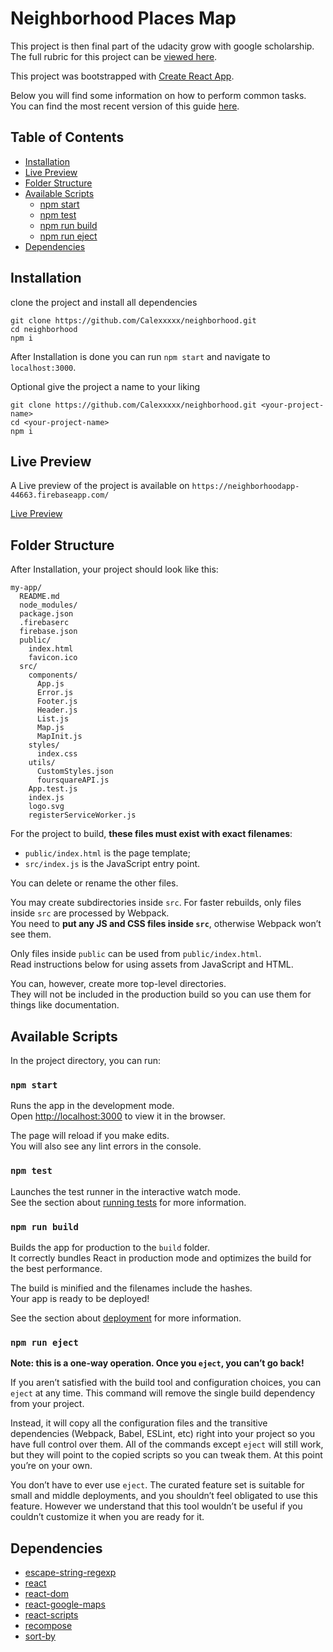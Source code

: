 # Neighborhood Places Map

This project is then final part of the udacity grow with google scholarship.
The full rubric for this project can be [viewed here](https://review.udacity.com/#!/rubrics/1351/view).

This project was bootstrapped with [Create React App](https://github.com/facebookincubator/create-react-app).

Below you will find some information on how to perform common tasks.<br>
You can find the most recent version of this guide [here](https://github.com/facebookincubator/create-react-app/blob/master/packages/react-scripts/template/README.md).

## Table of Contents

- [Installation](#installation)
- [Live Preview](#live-preview)
- [Folder Structure](#folder-structure)
- [Available Scripts](#available-scripts)
  - [npm start](#npm-start)
  - [npm test](#npm-test)
  - [npm run build](#npm-run-build)
  - [npm run eject](#npm-run-eject)
- [Dependencies](#dependencies)


## Installation

clone the project and install all dependencies

```
git clone https://github.com/Calexxxxx/neighborhood.git
cd neighborhood
npm i
```

After Installation is done you can run `npm start` and navigate to `localhost:3000`.

Optional give the project a name to your liking

```
git clone https://github.com/Calexxxxx/neighborhood.git <your-project-name>
cd <your-project-name>
npm i
```

## Live Preview

A Live preview of the project is available on `https://neighborhoodapp-44663.firebaseapp.com/`

[Live Preview](https://neighborhoodapp-44663.firebaseapp.com/)

## Folder Structure

After Installation, your project should look like this:

```
my-app/
  README.md
  node_modules/
  package.json
  .firebaserc
  firebase.json
  public/
    index.html
    favicon.ico
  src/
    components/
      App.js
      Error.js
      Footer.js
      Header.js
      List.js
      Map.js
      MapInit.js
    styles/
      index.css
    utils/
      CustomStyles.json
      foursquareAPI.js
    App.test.js
    index.js
    logo.svg
    registerServiceWorker.js
```

For the project to build, **these files must exist with exact filenames**:

* `public/index.html` is the page template;
* `src/index.js` is the JavaScript entry point.

You can delete or rename the other files.

You may create subdirectories inside `src`. For faster rebuilds, only files inside `src` are processed by Webpack.<br>
You need to **put any JS and CSS files inside `src`**, otherwise Webpack won’t see them.

Only files inside `public` can be used from `public/index.html`.<br>
Read instructions below for using assets from JavaScript and HTML.

You can, however, create more top-level directories.<br>
They will not be included in the production build so you can use them for things like documentation.

## Available Scripts

In the project directory, you can run:

### `npm start`

Runs the app in the development mode.<br>
Open [http://localhost:3000](http://localhost:3000) to view it in the browser.

The page will reload if you make edits.<br>
You will also see any lint errors in the console.

### `npm test`

Launches the test runner in the interactive watch mode.<br>
See the section about [running tests](#running-tests) for more information.

### `npm run build`

Builds the app for production to the `build` folder.<br>
It correctly bundles React in production mode and optimizes the build for the best performance.

The build is minified and the filenames include the hashes.<br>
Your app is ready to be deployed!

See the section about [deployment](#deployment) for more information.

### `npm run eject`

**Note: this is a one-way operation. Once you `eject`, you can’t go back!**

If you aren’t satisfied with the build tool and configuration choices, you can `eject` at any time. This command will remove the single build dependency from your project.

Instead, it will copy all the configuration files and the transitive dependencies (Webpack, Babel, ESLint, etc) right into your project so you have full control over them. All of the commands except `eject` will still work, but they will point to the copied scripts so you can tweak them. At this point you’re on your own.

You don’t have to ever use `eject`. The curated feature set is suitable for small and middle deployments, and you shouldn’t feel obligated to use this feature. However we understand that this tool wouldn’t be useful if you couldn’t customize it when you are ready for it.


## Dependencies

- [escape-string-regexp](https://www.npmjs.com/package/@types/escape-string-regexp)
- [react](https://www.npmjs.com/package/react)
- [react-dom](https://www.npmjs.com/package/react-dom)
- [react-google-maps](https://www.npmjs.com/package/react-google-maps)
- [react-scripts](https://www.npmjs.com/package/react-scripts)
- [recompose](https://www.npmjs.com/package/recompose)
- [sort-by](https://www.npmjs.com/package/sort-by)

